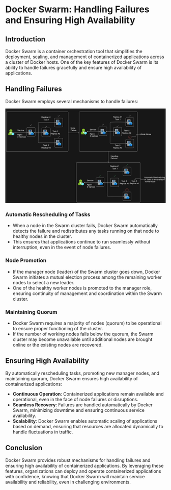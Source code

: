 # Docker Swarm: Handling Failures and Ensuring High Availability

## Introduction
Docker Swarm is a container orchestration tool that simplifies the deployment, scaling, and management of containerized applications across a cluster of Docker hosts. One of the key features of Docker Swarm is its ability to handle failures gracefully and ensure high availability of applications.

## Handling Failures
Docker Swarm employs several mechanisms to handle failures:

![](./images/image.png)

### Automatic Rescheduling of Tasks
- When a node in the Swarm cluster fails, Docker Swarm automatically detects the failure and redistributes any tasks running on that node to healthy nodes in the cluster.
- This ensures that applications continue to run seamlessly without interruption, even in the event of node failures.

### Node Promotion
- If the manager node (leader) of the Swarm cluster goes down, Docker Swarm initiates a mutual election process among the remaining worker nodes to select a new leader.
- One of the healthy worker nodes is promoted to the manager role, ensuring continuity of management and coordination within the Swarm cluster.

### Maintaining Quorum
- Docker Swarm requires a majority of nodes (quorum) to be operational to ensure proper functioning of the cluster. 
- If the number of working nodes falls below the quorum, the Swarm cluster may become unavailable until additional nodes are brought online or the existing nodes are recovered.

## Ensuring High Availability
By automatically rescheduling tasks, promoting new manager nodes, and maintaining quorum, Docker Swarm ensures high availability of containerized applications:

- **Continuous Operation**: Containerized applications remain available and operational, even in the face of node failures or disruptions.
- **Seamless Recovery**: Failures are handled automatically by Docker Swarm, minimizing downtime and ensuring continuous service availability.
- **Scalability**: Docker Swarm enables automatic scaling of applications based on demand, ensuring that resources are allocated dynamically to handle fluctuations in traffic.

## Conclusion
Docker Swarm provides robust mechanisms for handling failures and ensuring high availability of containerized applications. By leveraging these features, organizations can deploy and operate containerized applications with confidence, knowing that Docker Swarm will maintain service availability and reliability, even in challenging environments.